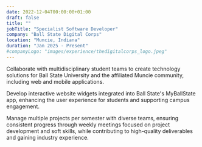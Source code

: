 ```yaml
---
date: 2022-12-04T00:00:00+01:00
draft: false
title: ""
jobTitle: "Specialist Software Developer"
company: "Ball State Digital Corps"
location: "Muncie, Indiana"
duration: "Jan 2025 - Present"
#companyLogo: "images/experience/thedigitalcorps_logo.jpeg"
---
```

Collaborate with multidisciplinary student teams to create
technology solutions for Ball State University and the affiliated
Muncie community, including web and mobile applications.

Develop interactive website widgets integrated into Ball State's
MyBallState app, enhancing the user experience for students and
supporting campus engagement.

Manage multiple projects per semester with diverse teams, ensuring
consistent progress through weekly meetings focused on project
development and soft skills, while contributing to high-quality
deliverables and gaining industry experience.